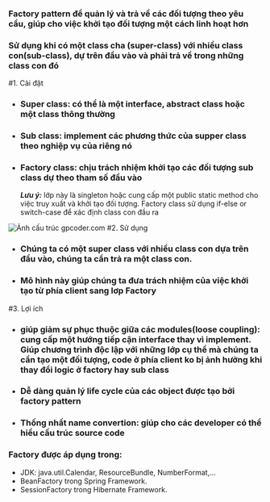 ### Factory pattern để quản lý và trả về các đối tượng theo yêu cầu, giúp cho việc khởi tạo đối tượng một cách linh hoạt hơn


### Sử dụng khi có một class cha (super-class) với nhiều class con(sub-class), dự trên đầu vào và phải trả về trong những class con đó

#1.  Cài đặt
+   ### Super class: có thể là một interface, abstract class hoặc một class thông thường
+   ### Sub class: implement các phương thức của supper class theo nghiệp vụ của riêng nó
+   ### Factory class: chịu trách nhiệm khởi tạo các đối tượng sub class dự theo tham số đầu vào
    _**Lưu ý:**_  lớp này là singleton hoặc cung cấp một public static method cho việc truy xuất và khởi tạo đối tượng. Factory class sử dụng if-else or switch-case để xác định class con đầu ra
    
![Ảnh cấu trúc gpcoder.com](https://gpcoder.com/wp-content/uploads/2018/09/design-patterns-factory-method-diagram.png "Mô hình cấu trúc gpcoder.com")
#2. Sử dụng
+   ### Chúng ta có một super class với nhiều class con dựa trên đầu vào, chúng ta cần trả ra một class con. 
+   ### Mô hình này giúp chúng ta đưa trách nhiệm của việc khởi tạo từ phía client sang lơp Factory 

#3. Lợi ích
+   ### giúp giảm sự phục thuộc giữa các modules(loose coupling): cung cấp một hướng tiếp cận interface thay vì implement. Giúp chương trình độc lập với những lớp cụ thể mà chúng ta cần tạo một đối tượng, code ở phía client ko bị ảnh hưởng khi thay đổi logic ở factory hay sub class
+   ### Dễ dàng quản lý life cycle của các object được tạo bởi factory pattern
+   ### Thống nhất name convertion: giúp cho các developer có thể hiểu cấu trúc source code

### Factory được áp dụng trong:
+   JDK: java.util.Calendar, ResourceBundle, NumberFormat,...
+   BeanFactory trong Spring Framework.
+   SessionFactory trong Hibernate Framework.